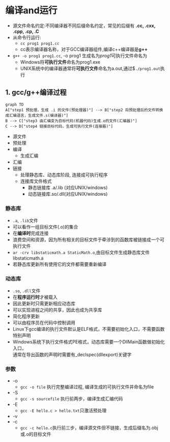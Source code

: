 #  编译and运行

- 源文件命名约定:不同编译器不同后缀命名约定，常见的后缀有 **.cc, .cxx, .cpp, .cp, .C**
- 从命令行运行:
  - `cc prog1 prog1.cc`
  - cc表示编译器名称，对于GCC编译器组件,编译c++编译器是**g++**
- `g++ -o prog1 prog1.cc`, -o prog1 生成名为*prog1*可执行文件命名为
  - Windows将**可执行文件**命名为prog1.exe
  - UNIX系统中的编译器通常将**可执行文件**命名为a.out,通过$`./prog1.out`执行
  
## 1. gcc/g++编译过程

```mermaid
graph TD
A["step1 预处理，生成 .i 的文件(预处理器)"] --> B["step2 将预处理后的文件转换成汇编语言，生成文件.s(编译器)"]
B --> C["step3 由汇编变为目标代码(机器代码)生成.o的文件(汇编器)"]
C --> D["step4 链接目标代码，生成可执行文件(连接器)"]
```

- 源文件
- 预处理
- 编译
  - 生成汇编
- 汇编
- 链接
  - 处理静态库、动态库阶段, 连接成可执行程序
  - 连接库文件格式
    - 静态链接库 .a/.lib (对应UNIX/windows) 
    - 动态链接库.so/.dll(对应UNIX/windows)
  
### 静态库

- `.a`, `.lib`文件
- 可以看作一组目标文件(.o)的集合
- 在**编译时**完成连接 
- 浪费空间和资源，因为所有相关的目标文件于牵涉到的函数库被链接成一个可执行文件
- `ar -crv libstaticmath.a StaticMath.o`,由目标文件生成静态库文件libstaticmath.a
- 若静态库更新所有使用它的文件都需要重新编译
  
### 动态库

- `.so`, `.dll`文件
- 在**程序运行时**才被载入
- 因此更新时只需更新相应动态库
- 可以实现进程之间的共享，因此也成为共享库
- 简化程序更新
- 可以由程序员在代码中控制调用
- Linux下gcc编译的执行文件默认是ELF格式，不需要初始化入口，不需要函数特别声明
- Windows系统下执行文件格式PE格式，动态库需要一个DllMain函数做初始化入口，  
  通常在导出函数的声明时需要有_declspec(dllexport)关键字

### 参数

- -o
  - `gcc -o file` 执行完整编译过程, 编译生成的可执行文件并命名为file
- -S
  - `gcc -s sourcefile` 执行前两步，编译生成汇编代码
- -E
  - `gcc -E hello.c > hello.txt`只激活预处理
- -v
- -c
  - `gcc -c hello.c`执行前三步，编译源文件但不链接，生成后缀名为.obj或.o的目标文件